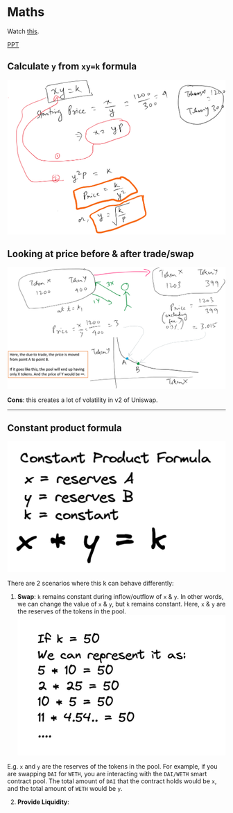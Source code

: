 # Maths

Watch [this](https://www.youtube.com/watch?v=CLnlHto-030).

[PPT](./uniswap_v2.pptx)

## Calculate `y` from `xy=k` formula

![uniswap v2 maths 1](../../img/uniswap_v2_maths_1.png)

## Looking at price before & after trade/swap

![uniswap v2 maths 2](../../img/uniswap_v2_maths_2.png)

**Cons**: this creates a lot of volatility in v2 of Uniswap.

---

## Constant product formula

![](../../img/uniswap_cpamm.png)

There are 2 scenarios where this k can behave differently:

1. **Swap**: `k` remains constant during inflow/outflow of `x` & `y`. In other words, we can change the value of `x` & `y`, but `k` remains constant. Here, `x` & `y` are the reserves of the tokens in the pool.
   ![](../../img/uniswap_cpamm_2.png)

E.g. `x` and `y` are the reserves of the tokens in the pool. For example, if you are swapping `DAI` for `WETH`, you are interacting with the `DAI/WETH` smart contract pool. The total amount of `DAI` that the contract holds would be `x`, and the total amount of `WETH` would be `y`.

2. **Provide Liquidity**:
